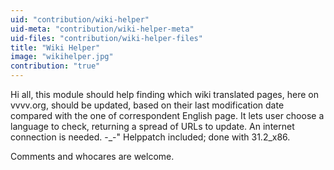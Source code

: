 ```yaml
---
uid: "contribution/wiki-helper"
uid-meta: "contribution/wiki-helper-meta"
uid-files: "contribution/wiki-helper-files"
title: "Wiki Helper"
image: "wikihelper.jpg"
contribution: "true"
---
```


Hi all, this module should help finding which wiki translated pages, here on vvvv.org, should be updated, based on their last modification date compared with the one of correspondent English page.
It lets user choose a language to check, returning a spread of URLs to update.
An internet connection is needed. -_-"
Helppatch included; done with 31.2_x86.

Comments and whocares are welcome.